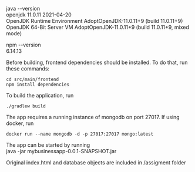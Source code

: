 java --version\
openjdk 11.0.11 2021-04-20\
OpenJDK Runtime Environment AdoptOpenJDK-11.0.11+9 (build 11.0.11+9)\
OpenJDK 64-Bit Server VM AdoptOpenJDK-11.0.11+9 (build 11.0.11+9, mixed mode)

npm --version\
6.14.13

Before building, frontend dependencies should be installed.
To do that, run these commands:
```
cd src/main/frontend
npm install dependencies
```
To build the application, run
```
./gradlew build
```
The app requires a running instance of mongodb on port 27017. If using docker, run
```
docker run --name mongodb -d -p 27017:27017 mongo:latest
```
The app can be started by running\
java -jar mybusinessapp-0.0.1-SNAPSHOT.jar

Original index.html and database objects are included in /assigment folder
